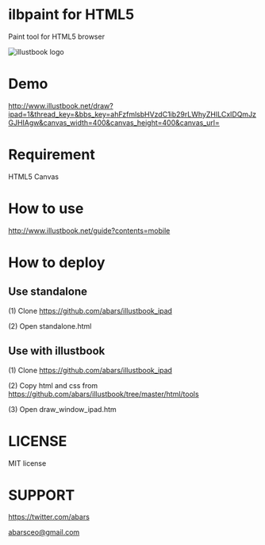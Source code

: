 # ilbpaint for HTML5

Paint tool for HTML5 browser

![illustbook logo](http://www.illustbook.net/static_files/guide/tool_html5_new.png)

# Demo

http://www.illustbook.net/draw?ipad=1&thread_key=&bbs_key=ahFzfmlsbHVzdC1ib29rLWhyZHILCxIDQmJzGJHIAgw&canvas_width=400&canvas_height=400&canvas_url=

# Requirement

HTML5 Canvas

# How to use

http://www.illustbook.net/guide?contents=mobile

# How to deploy

## Use standalone

(1) Clone https://github.com/abars/illustbook_ipad

(2) Open standalone.html

## Use with illustbook

(1) Clone https://github.com/abars/illustbook_ipad

(2) Copy html and css from https://github.com/abars/illustbook/tree/master/html/tools

(3) Open draw_window_ipad.htm

# LICENSE

MIT license

# SUPPORT

https://twitter.com/abars

abarsceo@gmail.com
